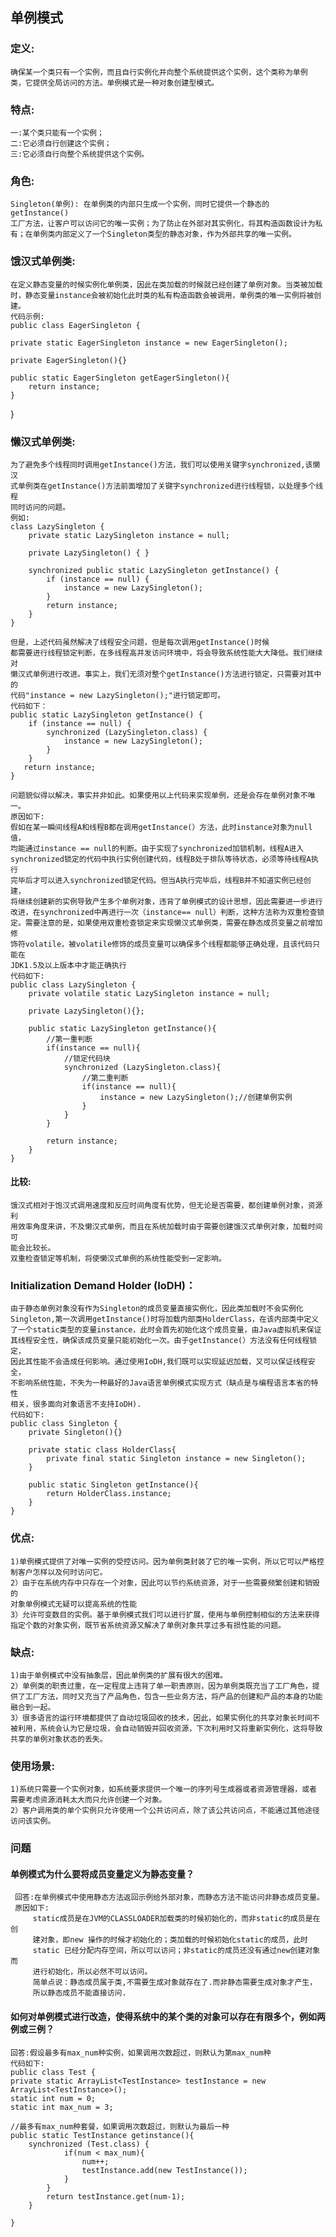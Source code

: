 ## 单例模式

### 定义:
    确保某一个类只有一个实例，而且自行实例化并向整个系统提供这个实例，这个类称为单例
    类，它提供全局访问的方法。单例模式是一种对象创建型模式。

### 特点:
    一:某个类只能有一个实例；
    二:它必须自行创建这个实例；
    三:它必须自行向整个系统提供这个实例。

### 角色:
    Singleton(单例): 在单例类的内部只生成一个实例，同时它提供一个静态的getInstance()
    工厂方法，让客户可以访问它的唯一实例；为了防止在外部对其实例化，将其构造函数设计为私
    有；在单例类内部定义了一个Singleton类型的静态对象，作为外部共享的唯一实例。

### 饿汉式单例类:
    在定义静态变量的时候实例化单例类，因此在类加载的时候就已经创建了单例对象。当类被加载
    时，静态变量instance会被初始化此时类的私有构造函数会被调用，单例类的唯一实例将被创
    建。
    代码示例:
    public class EagerSingleton {

    private static EagerSingleton instance = new EagerSingleton();

    private EagerSingleton(){}

    public static EagerSingleton getEagerSingleton(){
        return instance;
    }
}

### 懒汉式单例类:
    为了避免多个线程同时调用getInstance()方法，我们可以使用关键字synchronized,该懒汉
    式单例类在getInstance()方法前面增加了关键字synchronized进行线程锁，以处理多个线程
    同时访问的问题。
    例如:
    class LazySingleton { 
	    private static LazySingleton instance = null; 
	
	    private LazySingleton() { } 
	
	    synchronized public static LazySingleton getInstance() { 
	        if (instance == null) {
	            instance = new LazySingleton(); 
	        }
	        return instance; 
	    }
    }
    
    但是，上述代码虽然解决了线程安全问题，但是每次调用getInstance()时候
    都需要进行线程锁定判断，在多线程高并发访问环境中，将会导致系统性能大大降低。我们继续对
    懒汉式单例进行改进。事实上，我们无须对整个getInstance()方法进行锁定，只需要对其中的
    代码"instance = new LazySingleton();"进行锁定即可。
    代码如下：
    public static LazySingleton getInstance() {   
	    if (instance == null) {  
	        synchronized (LazySingleton.class) {  
	            instance = new LazySingleton();   
	        }  
	    }  
       return instance;   
    }  

    问题貌似得以解决，事实并非如此。如果使用以上代码来实现单例，还是会存在单例对象不唯一。
    原因如下:
    假如在某一瞬间线程A和线程B都在调用getInstance(）方法，此时instance对象为null值，
    均能通过instance == null的判断。由于实现了synchronized加锁机制，线程A进入
    synchronized锁定的代码中执行实例创建代码，线程B处于排队等待状态，必须等待线程A执行
    完毕后才可以进入synchronized锁定代码。但当A执行完毕后，线程B并不知道实例已经创建，
    将继续创建新的实例导致产生多个单例对象，违背了单例模式的设计思想，因此需要进一步进行
    改进，在synchronized中再进行一次（instance== null）判断，这种方法称为双重检查锁
    定。需要注意的是，如果使用双重检查锁定来实现懒汉式单例类，需要在静态成员变量之前增加修
    饰符volatile，被volatile修饰的成员变量可以确保多个线程都能够正确处理，且该代码只能在
    JDK1.5及以上版本中才能正确执行
    代码如下:
    public class LazySingleton {
	    private volatile static LazySingleton instance = null;
	
	    private LazySingleton(){};
	
	    public static LazySingleton getInstance(){
	        //第一重判断
	        if(instance == null){
	            //锁定代码块
	            synchronized (LazySingleton.class){
	                //第二重判断
	                if(instance == null){
	                    instance = new LazySingleton();//创建单例实例
	                }
	            }
	        }
	
	        return instance;
	    }
	}    

#### 比较:
    饿汉式相对于饱汉式调用速度和反应时间角度有优势，但无论是否需要，都创建单例对象，资源利
    用效率角度来讲，不及懒汉式单例，而且在系统加载时由于需要创建饿汉式单例对象，加载时间可
    能会比较长。
    双重检查锁定等机制，将使懒汉式单例的系统性能受到一定影响。

### Initialization Demand Holder (IoDH)：
    由于静态单例对象没有作为Singleton的成员变量直接实例化，因此类加载时不会实例化
    Singleton,第一次调用getInstance()时将加载内部类HolderClass，在该内部类中定义
    了一个static类型的变量instance，此时会首先初始化这个成员变量，由Java虚拟机来保证
    其线程安全性，确保该成员变量只能初始化一次。由于getInstance(）方法没有任何线程锁定，
    因此其性能不会造成任何影响。通过使用IoDH,我们既可以实现延迟加载，又可以保证线程安全，
    不影响系统性能，不失为一种最好的Java语言单例模式实现方式（缺点是与编程语言本省的特性
    相关，很多面向对象语言不支持IoDH).
    代码如下:
    public class Singleton {
	    private Singleton(){}
	
	    private static class HolderClass{
	        private final static Singleton instance = new Singleton();
	    }
	
	    public static Singleton getInstance(){
	        return HolderClass.instance;
	    }
	}
    

### 优点:
    1)单例模式提供了对唯一实例的受控访问。因为单例类封装了它的唯一实例，所以它可以严格控
    制客户怎样以及何时访问它。
    2）由于在系统内存中只存在一个对象，因此可以节约系统资源，对于一些需要频繁创建和销毁的
    对象单例模式无疑可以提高系统的性能
    3）允许可变数目的实例。基于单例模式我们可以进行扩展，使用与单例控制相似的方法来获得
    指定个数的对象实例，既节省系统资源又解决了单例对象共享过多有损性能的问题。

### 缺点:
    1)由于单例模式中没有抽象层，因此单例类的扩展有很大的困难。
    2）单例类的职责过重，在一定程度上违背了单一职责原则，因为单例类既充当了工厂角色，提
    供了工厂方法，同时又充当了产品角色，包含一些业务方法，将产品的创建和产品的本身的功能
    融合到一起。
    3）很多语言的运行环境都提供了自动垃圾回收的技术，因此，如果实例化的共享对象长时间不
    被利用，系统会认为它是垃圾，会自动销毁并回收资源，下次利用时又将重新实例化，这将导致
    共享的单例对象状态的丢失。

### 使用场景:
    1)系统只需要一个实例对象，如系统要求提供一个唯一的序列号生成器或者资源管理器，或者
    需要考虑资源消耗太大而只允许创建一个对象。
    2）客户调用类的单个实例只允许使用一个公共访问点，除了该公共访问点，不能通过其他途径
    访问该实例。
    
### 问题
#### 单例模式为什么要将成员变量定义为静态变量？
     回答:在单例模式中使用静态方法返回示例给外部对象，而静态方法不能访问非静态成员变量。
     原因如下:
         static成员是在JVM的CLASSLOADER加载类的时候初始化的，而非static的成员是在创
         建对象，即new 操作的时候才初始化的；类加载的时候初始化static的成员，此时
         static 已经分配内存空间，所以可以访问；非static的成员还没有通过new创建对象而
         进行初始化，所以必然不可以访问。
         简单点说：静态成员属于类,不需要生成对象就存在了.而非静态需要生成对象才产生，
         所以静态成员不能直接访问.
#### 如何对单例模式进行改造，使得系统中的某个类的对象可以存在有限多个，例如两例或三例？ 
    回答:假设最多有max_num种实例，如果调用次数超过，则默认为第max_num种
    代码如下:
    public class Test {  
    private static ArrayList<TestInstance> testInstance = new ArrayList<TestInstance>();  
    static int num = 0;  
    static int max_num = 3;  
    
    //最多有max_num种套餐，如果调用次数超过，则默认为最后一种  
    public static TestInstance getinstance(){        
	    synchronized (Test.class) {  
	            if(num < max_num){  
	                num++;  
	                testInstance.add(new TestInstance());  
	            }  
	        }  
	        return testInstance.get(num-1);  
	    }  
	      
	}  
  